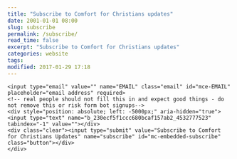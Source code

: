```yaml
---
title: "Subscribe to Comfort for Christians updates"
date: 2001-01-01 08:00
slug: subscribe
permalink: /subscribe/
read_time: false
excerpt: "Subscribe to Comfort for Christians updates"
categories: website
tags:
modified: 2017-01-29 17:18
---
```

<!-- Begin MailChimp Signup Form -->
<div id="mc_embed_signup">
<form action="//alecsatin.us10.list-manage.com/subscribe/post?u=230ecf5f1ccc680bcaf157ab2&amp;id=4532777523" method="post" id="mc-embedded-subscribe-form" name="mc-embedded-subscribe-form" class="validate" target="_blank" novalidate>
    <div id="mc_embed_signup_scroll">
	
	<input type="email" value="" name="EMAIL" class="email" id="mce-EMAIL" placeholder="email address" required>
    <!-- real people should not fill this in and expect good things - do not remove this or risk form bot signups-->
    <div style="position: absolute; left: -5000px;" aria-hidden="true"><input type="text" name="b_230ecf5f1ccc680bcaf157ab2_4532777523" tabindex="-1" value=""></div>
    <div class="clear"><input type="submit" value="Subscribe to Comfort for Christians Updates" name="subscribe" id="mc-embedded-subscribe" class="button"></div>
    </div>
</form>
</div>

<!--End mc_embed_signup-->
